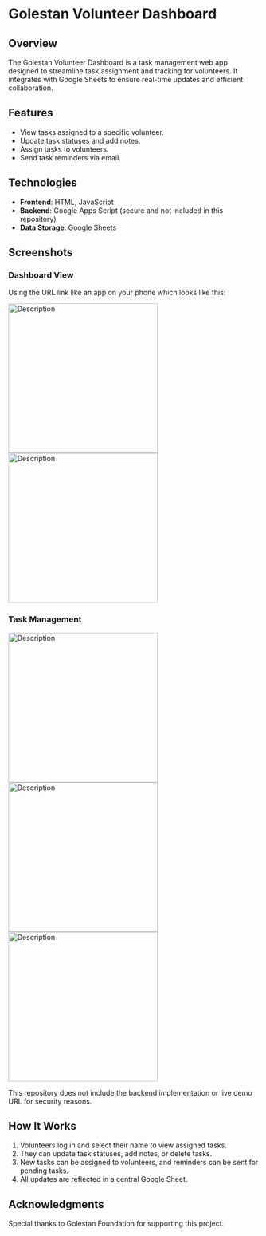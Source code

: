 # Golestan Volunteer Dashboard

## Overview
The Golestan Volunteer Dashboard is a task management web app designed to streamline task assignment and tracking for volunteers. 
It integrates with Google Sheets to ensure real-time updates and efficient collaboration.

## Features
- View tasks assigned to a specific volunteer.
- Update task statuses and add notes.
- Assign tasks to volunteers.
- Send task reminders via email.

## Technologies
- **Frontend**: HTML, JavaScript
- **Backend**: Google Apps Script (secure and not included in this repository)
- **Data Storage**: Google Sheets

## Screenshots
### Dashboard View
Using the URL link like an app on your phone which looks like this:

<img src="https://github.com/user-attachments/assets/ca4a1b0a-4f76-44cc-b76e-30785d932370" alt="Description" width="300">

<img src="https://github.com/user-attachments/assets/c6b32a30-8e68-470b-8b5d-45ec06d78b43" alt="Description" width="300">



### Task Management
<img src="https://github.com/user-attachments/assets/5ac50943-e3e0-4f79-a750-d14fa379290d" alt="Description" width="300">

<img src="https://github.com/user-attachments/assets/32fc044e-ce9e-4a86-bf58-3e9b2531510c" alt="Description" width="300">

<img src="https://github.com/user-attachments/assets/884f0b9b-0aa4-4aeb-98fd-8522c448cc70" alt="Description" width="300">

This repository does not include the backend implementation or live demo URL for security reasons.

## How It Works
1. Volunteers log in and select their name to view assigned tasks.
2. They can update task statuses, add notes, or delete tasks.
3. New tasks can be assigned to volunteers, and reminders can be sent for pending tasks.
4. All updates are reflected in a central Google Sheet.

## Acknowledgments
Special thanks to Golestan Foundation for supporting this project.

